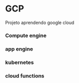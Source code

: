 # GCP

Projeto aprendendo google cloud

### Compute engine

### app engine

### kubernetes

### cloud functions